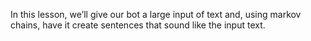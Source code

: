 In this lesson, we’ll give our bot a large input of text and, using markov chains, have it create sentences that sound like the input text. 
